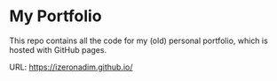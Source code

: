 # My Portfolio

This repo contains all the code for my (old) personal portfolio, which is hosted with GitHub pages. 

URL: https://izeronadim.github.io/
